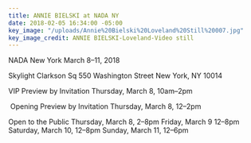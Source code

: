 ```yaml
---
title: ANNIE BIELSKI at NADA NY
date: 2018-02-05 16:34:00 -05:00
key_image: "/uploads/Annie%20Bielski%20Loveland%20Still%20007.jpg"
key_image_credit: ANNIE BIELSKI-Loveland-Video still
---
```


NADA New York
March 8–11, 2018

Skylight Clarkson Sq
550 Washington Street
New York, NY 10014

VIP Preview by Invitation
Thursday, March 8, 10am–2pm

 Opening Preview by Invitation
Thursday, March 8, 12–2pm 

Open to the Public
Thursday, March 8, 2–8pm
Friday, March 9 12–8pm
Saturday, March 10, 12–8pm
Sunday, March 11, 12–6pm